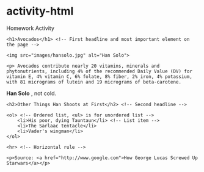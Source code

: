 activity-html
=============

Homework Activity
<!DOCTYPE html> <!-- Document file type is HTML -->
<html> <!-- Topmost element -->
<head> <!-- Intstructions to the browser, hidden -->
    <meta charset="utf-8">
    <title>HTML Tutorial</title>
</head>
<body> <!-- Viewable content area -->
    
    <h1>Avocados</h1> <!-- First headline and most important element on the page -->

    <img src="images/hansolo.jpg" alt="Han Solo"> 
    
    <p> Avocados contribute nearly 20 vitamins, minerals and phytonutrients, including 4% of the recommended Daily Value (DV) for vitamin E, 4% vitamin C, 6% folate, 8% fiber, 2% iron, 4% potassium, with 81 micrograms of lutein and 19 micrograms of beta-carotene.

 <strong>Han Solo</strong>  <em></em>, not cold.</p>
    
    <h2>Other Things Han Shoots at First</h2> <!-- Second headline -->
    
    <ol> <!-- Ordered list, <ul> is for unordered list --> 
        <li>His poor, dying Tauntaun</li> <!-- List item -->
        <li>The Sarlaac tentacle</li>
        <li>Vader's wingman</li>
    </ol>
    
    <hr> <!-- Horizontal rule -->
    
    <p>Source: <a href="http://www.google.com">How George Lucas Screwed Up Starwars</a></p>
    
</body>
</html>